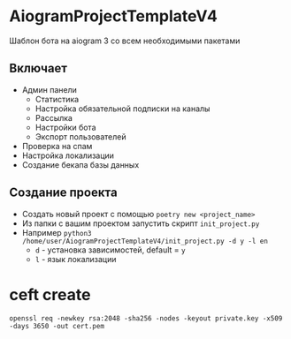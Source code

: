 # AiogramProjectTemplateV4

Шаблон бота на aiogram 3 со всем необходимыми пакетами

## Включает
- Админ панели
  - Статистика 
  - Настройка обязательной подписки на каналы
  - Рассылка
  - Настройки бота
  - Экспорт пользователей
- Проверка на спам
- Настройка локализации
- Создание бекапа базы данных


## Создание проекта

- Создать новый проект с помощью `poetry new <project_name>`
- Из папки с вашим проектом запустить скрипт `init_project.py`
- Например `python3 /home/user/AiogramProjectTemplateV4/init_project.py -d y -l en`
  - `d` - установка зависимостей, default = `y`
  - `l` - язык локализации

# ceft create
`openssl req -newkey rsa:2048 -sha256 -nodes -keyout private.key -x509 -days 3650 -out cert.pem`